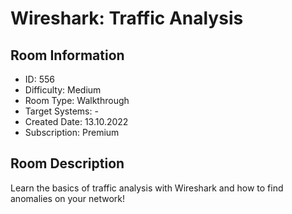 ﻿# Wireshark: Traffic Analysis

## Room Information
- ID: 556
- Difficulty: Medium
- Room Type: Walkthrough
- Target Systems: -
- Created Date: 13.10.2022
- Subscription: Premium

## Room Description
Learn the basics of traffic analysis with Wireshark and how to find anomalies on your network!

